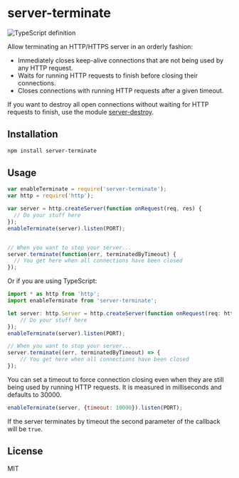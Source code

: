 # server-terminate

![TypeScript definition](https://img.shields.io/badge/TypeScript%20Definition-%E2%9C%93-blue.svg)

Allow terminating an HTTP/HTTPS server in an orderly fashion:
* Immediately closes keep-alive connections that are not being used by any HTTP request. 
* Waits for running HTTP requests to finish before closing their connections.
* Closes connections with running HTTP requests after a given timeout.

If you want to destroy all open connections without waiting for HTTP requests to finish,
use the module [server-destroy](https://github.com/isaacs/server-destroy).

## Installation
```sh
npm install server-terminate
```

## Usage
```javascript
var enableTerminate = require('server-terminate');
var http = require('http');

var server = http.createServer(function onRequest(req, res) {
  // Do your stuff here
});
enableTerminate(server).listen(PORT);


// When you want to stop your server...
server.terminate(function(err, terminatedByTimeout) {
  // You get here when all connections have been closed
});
```

Or if you are using TypeScript:
```typescript
import * as http from 'http';
import enableTerminate from 'server-terminate';

let server: http.Server = http.createServer(function onRequest(req: http.ServerRequest, res: http.ServerResponse) {
    // Do your stuff here
});
enableTerminate(server).listen(PORT);

// When you want to stop your server...
server.terminate((err, terminatedByTimeout) => {
    // You get here when all connections have been closed
});
```

You can set a timeout to force connection closing even when they are still being used by running HTTP requests.
It is measured in milliseconds and defaults to 30000.
```javascript
enableTerminate(server, {timeout: 10000}).listen(PORT);
```

If the server terminates by timeout the second parameter of the callback will be `true`.

## License
MIT
